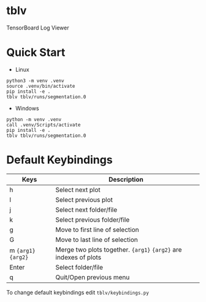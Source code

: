 # tblv
TensorBoard Log Viewer

# Quick Start

- Linux
```
python3 -m venv .venv
source .venv/bin/activate
pip install -e .
tblv tblv/runs/segmentation.0
```
- Windows
```
python -m venv .venv
call .venv/Scripts/activate
pip install -e .
tblv tblv/runs/segmentation.0
```
# Default Keybindings
| Keys                        | Description                                                               |
| --------------              | ------------                                                              | 
| h                           | Select next plot                                                          |
| l                           | Select previous plot                                                      |
| j                           | Select next folder/file                                                   |
| k                           | Select previous folder/file                                               |
| g                           | Move to first line of selection                                           |
| G                           | Move to last line of selection                                            |
| m ```{arg1}``` ```{arg2}``` | Merge two plots together. ```{arg1}``` ```{arg2}``` are indexes of plots  |
| Enter                       | Select folder/file                                                        |
| q                           | Quit/Open previous menu                                                   |

To change default keybindings edit ```tblv/keybindings.py```
